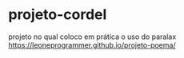 # projeto-cordel
 projeto no qual coloco em prática o uso do paralax
 https://leoneprogrammer.github.io/projeto-poema/
